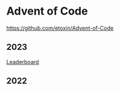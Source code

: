 # Advent of Code

https://github.com/etoxin/Advent-of-Code

## 2023

[Leaderboard](https://adventofcode.com/2023/leaderboard/private/view/1511480)

## 2022


